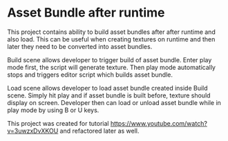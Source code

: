 # Asset Bundle after runtime

This project contains ability to build asset bundles after after runtime and also load. This can be useful when creating textures on runtime and then later they need to be converted into asset bundles.

Build scene allows developer to trigger build of asset bundle. Enter play mode first, the script will generate texture. Then play mode automatically stops and triggers editor script which builds asset bundle.

Load scene allows developer to load asset bundle created inside Build scene. Simply hit play and if asset bundle is built before, texture should display on screen. Developer then can load or unload asset bundle while in play mode by using B or U keys.

This project was created for tutorial https://www.youtube.com/watch?v=3uwzxDvXKOU and refactored later as well.
